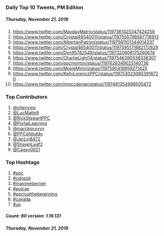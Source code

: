 ### Daily Top 10 Tweets, PM Edition
##### Thursday, November 21, 2019
 1) https://www.twitter.com/MaydayMatrix/status/1197361425347424256
 2) https://www.twitter.com/Crystal46540011/status/1197555798567718913
 3) https://www.twitter.com/AlbertanPatriot/status/1197581101344014337
 4) https://www.twitter.com/Crystal46540011/status/1197595171682172929
 5) https://www.twitter.com/Dnn95782549/status/1197320606175260674
 6) https://www.twitter.com/CharlieLight14/status/1197546390538338307
 7) https://www.twitter.com/ppcmorton/status/1197628349025140736
 8) https://www.twitter.com/MoxieMimi/status/1197590419959271425
 9) https://www.twitter.com/KellyLorenczPPC/status/1197530230853918720
10) https://www.twitter.com/mmccdenier/status/1197481354998505472

### Top Contributors
  1) [@chevymo](https://www.twitter.com/chevymo)
  2) [@LucMatte9](https://www.twitter.com/LucMatte9)
  3) [@RickStewartPPC](https://www.twitter.com/RickStewartPPC)
  4) [@PortalLearning](https://www.twitter.com/PortalLearning)
  5) [@marckovvvvv](https://www.twitter.com/marckovvvvv)
  6) [@PPCpfdsddo](https://www.twitter.com/PPCpfdsddo)
  7) [@JerLin8472](https://www.twitter.com/JerLin8472)
  8) [@ShawnLeaf2](https://www.twitter.com/ShawnLeaf2)
  9) [@Cagsy0021](https://www.twitter.com/Cagsy0021)


### Top Hashtags

  1) [#ppc](https://www.twitter.com/hashtag/ppc)
  2) [#cdnpoli](https://www.twitter.com/hashtag/cdnpoli)
  3) [#maximebernier](https://www.twitter.com/hashtag/maximebernier)
  4) [#polcan](https://www.twitter.com/hashtag/polcan)
  5) [#ppcjustthebeginning](https://www.twitter.com/hashtag/ppcjustthebeginning)
  6) [#canada](https://www.twitter.com/hashtag/canada)
  7) [#un](https://www.twitter.com/hashtag/un)

##### Count: 80	version: 1.19.131
##### Thursday, November 21, 2019

